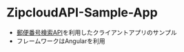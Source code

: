 # ZipcloudAPI-Sample-App
- [郵便番号検索API](http://zipcloud.ibsnet.co.jp/doc/api)を利用したクライアントアプリのサンプル
- フレームワークはAngularを利用

